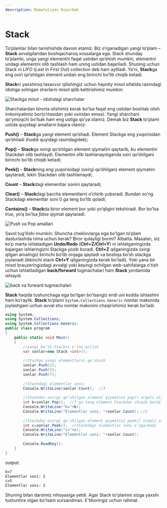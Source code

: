 ```yaml
---
description: Mamataliyev Diyorbek
---
```


# Stack

To’plamlar bilan tanishishda davom etamiz. Biz o’rganadigan yangi to’plam – **Stack** avvalgilaridan boshqacharoq xossalarga ega. Stack shunday to’plamki, unga yangi elementni faqat ustidan qo’shish  mumkin, elementni undagi elementni olib tashlash ham uning ustidan bajariladi. Shuning uchun Stack ni *LIFO* (*Last In First Out*) collection deb ham aytiladi. Ya’ni, **Stack**ga eng oxiri qo’shilgan element undan eng birinchi bo’lib chiqib ketadi.

**Stack**ni yaxshiroq tasavvur qilishingiz uchun hayotiy misol sifatida rasmdagi idishga solingan sharlarni misol qilib keltirishimiz mumkin: 

![Stackga misol - idishdagi sharchalar](https://user-images.githubusercontent.com/91861166/138088109-0772ccdb-fd2f-48c8-9148-2268e6a8718f.jpg)


Sharchalardan birorta olishimiz kerak bo’lsa faqat eng ustidan boshlab olish imkoniyatimiz bor(o’rtasidan yoki oxiridan emas). Yangi sharchani qo’ymoqchi bo’lsak ham eng ustiga qo’ya olamiz. 
Demak biz **Stack** to’plami ustida quyidagi amallarni bajara olamiz:

**Push()** – **Stack**ga yangi element qo’shadi. Element Stackga eng yuqorisidan qo’shiladi (huddi quyidagi rasmdagidek);

**Pop()** – **Stack**ga oxirgi qo’shilgan element qiymatini qaytarib, bu elementni Stackdan olib tashlaydi. Elementni olib tashlanayotganda oxiri qo’shilgani birinchi bo’lib chiqib ketadi;

**Peek()** – **Stack**ning eng yuqorisidagi (oxirgi qo’shilgan) element qiymatini qaytaradi, lekin Stackdan olib tashlamaydi;

**Count** – **Stack**dagi elementlar sonini qaytaradi;

**Clear()** – **Stack**dagi barcha elementlarni o’chirib yuboradi. Bundan so’ng Stackdagi elementlar soni 0 ga teng bo’lib qoladi;

**Contains()** – **Stack**da biror element bor yoki yo’qligini tekshiradi. Bor bo’lsa *true*, yo’q bo’lsa *false* qiymat qaytaradi.

![Push va Pop amallari](https://user-images.githubusercontent.com/91861166/138085847-b8285bf1-dc86-483e-9ab6-e42b91ad4d62.jpg)


Savol tug’ilishi mumkin: Shuncha cheklovlarga ega bo’lgan to’plam dasturlashda nima uchun kerak? Biror qulayligi bormi? Albatta. Masalan, siz ko’p marta ishlatadigan **Undo/Redo** (**Ctrl+Z/Ctrl+Y**) ni ishlatganingizda bajargan ishlaringizni Stackga yozib boradi. **Ctrl+Z** qilganingizda oxirgi qilgan amalingiz birinchi bo’lib orqaga qaytadi va boshqa bo’sh stackga joylanadi (ikkinchi stack **Ctrl+Y** qilganingizda kerak bo’ladi).  Yoki yana bir misol brauzeringizdagi avvalgi yoki keyingi ochilgan web-sahifalarga o'tish uchun ishlatiladigan **back/forward** tugmachalari ham **Stack** yordamida ishlaydi.

![back va forward tugmachalari](https://user-images.githubusercontent.com/91861166/138086962-278ee084-abfa-4e72-8bbd-444e8c57d8a6.png)

**Stack** haqida tushunchaga ega bo’lgan bo’lsangiz endi uni kodda ishlashini ham ko’raylik. **Stack** to’plami `System.Collections.Generic` nomlar makonida joylashgani uchun avval shu nomlar makonini chaqirishimiz kerak bo’ladi:

```csharp
using System;
using System.Collections;
using System.Collections.Generic;
public class program
{
    public static void Main()
    {
        //yangi bo'sh Stackni e'lon qilish
        var sonlar=new Stack <int>();
        
        //Stackga yangi elementlarni qo'shish
        sonlar.Push(2);
        sonlar.Push(5);
        sonlar.Push(7);
        
        //Stackdagi elementlar soni:
        Console.WriteLine(sonlar.Count);  //3 
        
        //Stackdan oxirgi qo'shilgan element qiymatini pop() orqali olish
        int b=sonlar.Pop();  //7 ga teng element Stackdan chiqib ketdi
        Console.WriteLine("b="+b);
        Console.WriteLine("Elementlar soni: "+sonlar.Count); //2
        
        //Stackdan oxirgi qo'shilgan element qiymatini peek() orqali olish
        int c=sonlar.Peek();  //Stackdagi elementlar soni o’zgarmadi
        Console.WriteLine("c="+c);
        Console.WriteLine("Elementlar soni: "+sonlar.Count);
        
        Console.ReadKey();
    }
}
```

output:
```3
b=7
Elementlar soni: 2
c=5
Elementlar soni: 2
```

Shuning bilan darsimiz nihoyasiga yetdi. Agar Stack to'plamini sizga yaxshi tushuntira olgan bo'lsam xursandman. E'tiboringiz uchun rahmat.
